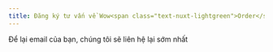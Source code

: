 ```yaml
---
title: Đăng ký tư vấn về Wow<span class="text-nuxt-lightgreen">Order</span>
---
```

Để lại email của bạn, chúng tôi sẽ liên hệ lại sớm nhất

